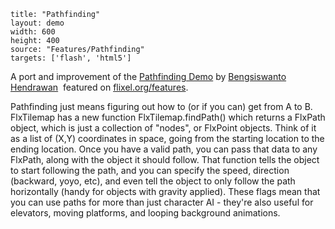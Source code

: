```
title: "Pathfinding"
layout: demo
width: 600
height: 400
source: "Features/Pathfinding"
targets: ['flash', 'html5']
```

A port and improvement of the [Pathfinding Demo](https://code.google.com/p/mightiesthero-flash-game-dev-tips/source/browse/FlxPathFinding/src/PlayState.as) by&nbsp;[Bengsiswanto Hendrawan](http://mightiesthero.blogspot.de/)&nbsp;&nbsp;featured on&nbsp;[flixel.org/features](http://flixel.org/features.html).

Pathfinding just means figuring out how to (or if you can) get from A to B. FlxTilemap has a new function FlxTilemap.findPath() which returns a FlxPath object, which is just a collection of "nodes", or FlxPoint objects. Think of it as a list of (X,Y) coordinates in space, going from the starting location to the ending location. Once you have a valid path, you can pass that data to any FlxPath, along with the object it should follow. That function tells the object to start following the path, and you can specify the speed, direction (backward, yoyo, etc), and even tell the object to only follow the path horizontally (handy for objects with gravity applied). These flags mean that you can use paths for more than just character AI - they're also useful for elevators, moving platforms, and looping background animations.&nbsp;
